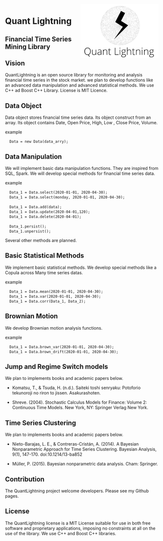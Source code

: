 <img src="https://github.com/jirotubuyaki/QuantJet/blob/master/images/lightning.png" align="right" width="257px">  

# Quant Lightning  
## Financial Time Series Mining Library

## Vision  
QuantLightning is an open source library for monitoring and analysis financial time series in the stock market. we plan to develop functions like an advanced data manipulation and advanced statistical methods. We use C++ ad Boost C++ Library. License is MIT Licence.


## Data Object  
Data object stores financial time series data. Its object construct from an array. Its object contains Date, Open Price, High, Low , Close Price, Volume.

example	

```
  Data = new Data(data_arry);
```					
				

## Data Manipulation  
We will implement basic data manipulation functions. They are inspired from SQL, Spark. We will develop special methods for financial time series data.

example

```					
  Data_1 = Data.select(2020-01-01, 2020-04-30);
  Data_1 = Data.select(monday, 2020-01-01, 2020-04-30);

  Data_1 = Data.add(data);
  Data_1 = Data.update(2020-04-01,120);
  Data_1 = Data.delete(2020-04-01);

  Data_1.persist();
  Data_1.unpersist();
```					
				
Several other methods are planned.



## Basic Statistical Methods  
We implement basic statistical methods. We develop special methods like a Copula across Many time series datas.

example

```					
  Data_1 = Data.mean(2020-01-01, 2020-04-30);
  Data_1 = Data.var(2020-01-01, 2020-04-30);
  Data_1 = Data.corr(Data_1, Data_2);
```					
				

## Brownian Motion  
We develop Brownian motion analysis functions.

example

```					
  Data_1 = Data.brown_var(2020-01-01, 2020-04-30);
  Data_1 = Data.brown_drift(2020-01-01, 2020-04-30);
```					
				

## Jump and Regime Switch models  
We plan to implements books and academic papers below.


* Komatsu, T., & Tsuda, H. (n.d.). Saiteki toshi senryaku: Potoforio tekunoroji no riron to jissen. Asakurashoten.  

* Shreve. (2004). Stochastic Calculus Models for Finance: Volume 2: Continuous Time Models. New York, NY: Springer Verlag New York.  

## Time Series Clustering  
We plan to implements books and academic papers below.


* Nieto-Barajas, L. E., & Contreras-Cristán, A. (2014). A Bayesian Nonparametric Approach for Time Series Clustering. Bayesian Analysis, 9(1), 147-170. doi:10.1214/13-ba852  

* Müller, P. (2015). Bayesian nonparametric data analysis. Cham: Springer.  

## Contribution  
The QuantLightning project welcome developers. Please see my Github pages.


## License  
 The QuantLightning license is a MIT License suitable for use in both free software and proprietary applications, imposing no constraints at all on the use of the library. We use C++ and Boost C++ libraries.
